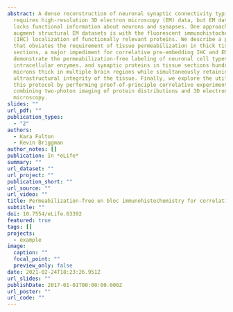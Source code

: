 ```yaml
---
abstract: A dense reconstruction of neuronal synaptic connectivity typically
  requires high-resolution 3D electron microscopy (EM) data, but EM data alone
  lacks functional information about neurons and synapses. One approach to
  augment structural EM datasets is with the fluorescent immunohistochemical
  (IHC) localization of functionally relevant proteins. We describe a protocol
  that obviates the requirement of tissue permeabilization in thick tissue
  sections, a major impediment for correlative pre-embedding IHC and EM. We
  demonstrate the permeabilization-free labeling of neuronal cell types,
  intracellular enzymes, and synaptic proteins in tissue sections hundreds of
  microns thick in multiple brain regions while simultaneously retaining the
  ultrastructural integrity of the tissue. Finally, we explore the utility of
  this protocol by performing proof-of-principle correlative experiments
  combining two-photon imaging of protein distributions and 3D electron
  microscopy.
slides: ""
url_pdf: ""
publication_types:
  - "2"
authors:
  - Kara Fulton
  - Kevin Briggman
author_notes: []
publication: In *eLife*
summary: ""
url_dataset: ""
url_project: ""
publication_short: ""
url_source: ""
url_video: ""
title: Permeabilization-free en bloc immunohistochemistry for correlative microscopy
subtitle: ""
doi: 10.7554/eLife.63392
featured: true
tags: []
projects:
  - example
image:
  caption: ""
  focal_point: ""
  preview_only: false
date: 2021-02-24T18:23:26.951Z
url_slides: ""
publishDate: 2017-01-01T00:00:00.000Z
url_poster: ""
url_code: ""
---
```

